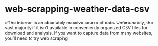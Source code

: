 # web-scrapping-weather-data-csv
#The internet is an absolutely massive source of data. Unfortunately, the vast majority if it isn’t available in conveniently organized CSV files for download and analysis. If you want to capture data from many websites, you’ll need to try web scraping
